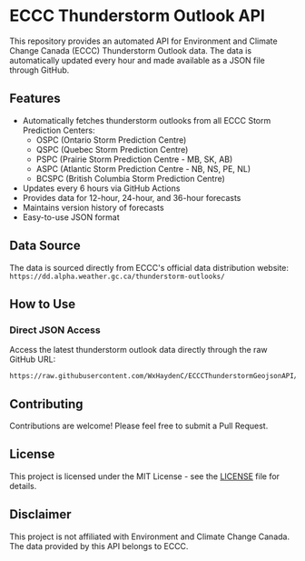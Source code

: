 # ECCC Thunderstorm Outlook API

This repository provides an automated API for Environment and Climate Change Canada (ECCC) Thunderstorm Outlook data. The data is automatically updated every hour and made available as a JSON file through GitHub.

## Features

- Automatically fetches thunderstorm outlooks from all ECCC Storm Prediction Centers:
  - OSPC (Ontario Storm Prediction Centre)
  - QSPC (Quebec Storm Prediction Centre)
  - PSPC (Prairie Storm Prediction Centre - MB, SK, AB)
  - ASPC (Atlantic Storm Prediction Centre - NB, NS, PE, NL)
  - BCSPC (British Columbia Storm Prediction Centre)
- Updates every 6 hours via GitHub Actions
- Provides data for 12-hour, 24-hour, and 36-hour forecasts
- Maintains version history of forecasts
- Easy-to-use JSON format

## Data Source

The data is sourced directly from ECCC's official data distribution website:
`https://dd.alpha.weather.gc.ca/thunderstorm-outlooks/`

## How to Use

### Direct JSON Access

Access the latest thunderstorm outlook data directly through the raw GitHub URL:

```
https://raw.githubusercontent.com/WxHaydenC/ECCCThunderstormGeojsonAPI/main/outlooks_data.json
```

## Contributing

Contributions are welcome! Please feel free to submit a Pull Request.

## License

This project is licensed under the MIT License - see the [LICENSE](LICENSE) file for details.

## Disclaimer

This project is not affiliated with Environment and Climate Change Canada. The data provided by this API belongs to ECCC.
